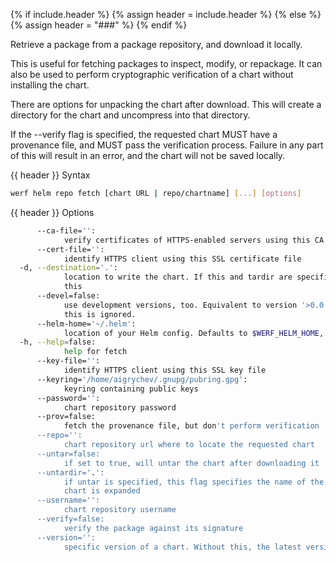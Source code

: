 {% if include.header %}
{% assign header = include.header %}
{% else %}
{% assign header = "###" %}
{% endif %}

Retrieve a package from a package repository, and download it locally.

This is useful for fetching packages to inspect, modify, or repackage. It can
also be used to perform cryptographic verification of a chart without installing
the chart.

There are options for unpacking the chart after download. This will create a
directory for the chart and uncompress into that directory.

If the --verify flag is specified, the requested chart MUST have a provenance
file, and MUST pass the verification process. Failure in any part of this will
result in an error, and the chart will not be saved locally.


{{ header }} Syntax

```bash
werf helm repo fetch [chart URL | repo/chartname] [...] [options]
```

{{ header }} Options

```bash
      --ca-file='':
            verify certificates of HTTPS-enabled servers using this CA bundle
      --cert-file='':
            identify HTTPS client using this SSL certificate file
  -d, --destination='.':
            location to write the chart. If this and tardir are specified, tardir is appended to    
            this
      --devel=false:
            use development versions, too. Equivalent to version '>0.0.0-0'. If --version is set,   
            this is ignored.
      --helm-home='~/.helm':
            location of your Helm config. Defaults to $WERF_HELM_HOME, $HELM_HOME or ~/.helm
  -h, --help=false:
            help for fetch
      --key-file='':
            identify HTTPS client using this SSL key file
      --keyring='/home/aigrychev/.gnupg/pubring.gpg':
            keyring containing public keys
      --password='':
            chart repository password
      --prov=false:
            fetch the provenance file, but don't perform verification
      --repo='':
            chart repository url where to locate the requested chart
      --untar=false:
            if set to true, will untar the chart after downloading it
      --untardir='.':
            if untar is specified, this flag specifies the name of the directory into which the     
            chart is expanded
      --username='':
            chart repository username
      --verify=false:
            verify the package against its signature
      --version='':
            specific version of a chart. Without this, the latest version is fetched
```

